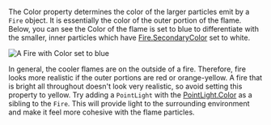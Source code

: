 The Color property determines the color of the larger particles emit by a `Fire` object. It is essentially the color of the outer portion of the flame. Below, you can see the Color of the flame is set to blue to differentiate with the smaller, inner particles which have [Fire.SecondaryColor](https://developer.roblox.com/api-reference/property/Fire/SecondaryColor) set to white.

![A Fire with Color set to blue][1]

In general, the cooler flames are on the outside of a fire. Therefore, fire looks more realistic if the outer portions are red or orange-yellow. A fire that is bright all throughout doesn't look very realistic, so avoid setting this property to yellow. Try adding a `PointLight` with the [PointLight.Color](https://developer.roblox.com/search#stq=Color) as a sibling to the `Fire`. This will provide light to the surrounding environment and make it feel more cohesive with the flame particles.

[1]: https://developer.roblox.com/assets/blt925890091ac70b39/Fire_Colors.png